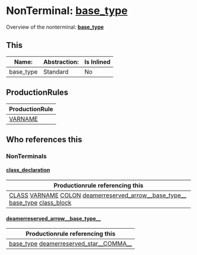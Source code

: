 # NonTerminal: **[base_type](./base_type.md)**

Overview of the nonterminal: **[base_type](./base_type.md)**



## This

| Name:                | Abstraction:    | Is Inlined |
| -------------------- | --------------- | ---------- |
| base_type | Standard | No |



## ProductionRules

| ProductionRule |
| ---- |
| [VARNAME](./../Lexicon/VARNAME.md)  |




## Who references this

### NonTerminals


#### [class_declaration](./../Grammar/class_declaration.md)

| Productionrule referencing this                      |
| ---------------------------------------------------- |
| [CLASS](./../Lexicon/CLASS.md) [VARNAME](./../Lexicon/VARNAME.md) [COLON](./../Lexicon/COLON.md) [deamerreserved_arrow__base_type__](./deamerreserved_arrow__base_type__.md) [base_type](./base_type.md) [class_block](./class_block.md)  |


#### [deamerreserved_arrow__base_type__](./../Grammar/deamerreserved_arrow__base_type__.md)

| Productionrule referencing this                      |
| ---------------------------------------------------- |
| [base_type](./base_type.md) [deamerreserved_star__COMMA__](./deamerreserved_star__COMMA__.md)  |



